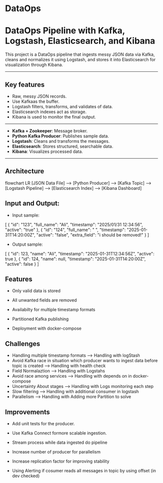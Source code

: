 # DataOps

# DataOps Pipeline with Kafka, Logstash, Elasticsearch, and Kibana

This project is a DataOps pipeline that ingests messy JSON data via Kafka, cleans and normalizes it using Logstash, and stores it into Elasticsearch for visualization through Kibana.

---

## Key features

- Raw, messy JSON records.
- Use Kafkaas the buffer.
- Logstash filters, transforms, and validates of data.
- Elasticsearch indexes act as  storage.
- Kibana is used to monitor the final output.

---

- **Kafka + Zookeeper**: Message broker.
- **Python Kafka Producer**: Publishes sample data.
- **Logstash**: Cleans and transforms the messages.
- **Elasticsearch**: Stores structured, searchable data.
- **Kibana**: Visualizes processed data.

---

## Architecture

flowchart LR
    [JSON Data File] --> [Python Producer] --> [Kafka Topic] --> [Logstash Pipeline] --> [Elasticsearch Index] --> [Kibana Dashboard]

## Input and Output:

- Input sample:
  
[
  {
    "id": "123",
    "full_name": "Ali",
    "timestamp": "2025/01/31 12:34:56",
    "active": "true"
  },
  {
    "id": "124",
    "full_name": " ",
    "timestamp": "2025-01-31T14:20:00Z",
    "active": "false",
    "extra_field": "i should be removed!"
  }
]

- Output sample:

[
  {
    "id": 123,
    "name": "Ali",
    "timestamp": "2025-01-31T12:34:56Z",
    "active": true
  },
  {
    "id": 124,
    "name": null,
    "timestamp": "2025-01-31T14:20:00Z",
    "active": false
  }
]

## Features

- Only valid data is stored

- All unwanted fields are removed

- Availabilty for multiple timestamp formats

- Partitioned Kafka publishing

- Deployment with docker-compose

## Challenges

 - Handling multiple timestamp formats --> Handling with logStash
 - Avoid Kafka race in situation which producer wants to ingest data before topic is created --> Handling with health check
 - Field Normalaztion --> Handling with Logstahs 
 - Avoid race among services --> Handling with depends on in docker-compose
 - Uncertainty About stages --> Handling with Logs monitoring each step
 - Slow filtering --> Handling with additional consumer in logstash 
 - Parallelism --> Handling with Adding more Partition to solve 

 ## Improvements
  
  - Add unit tests for the producer.

  - Use Kafka Connect formore scalable ingestion.

  - Stream process while data ingested do pipeline

  - Increase number of producer for parallelism
  
  - Increase replication factor for improving stability

  - Using Alerting if cosumer reads all messages in topic by using offset (in dev checked)




